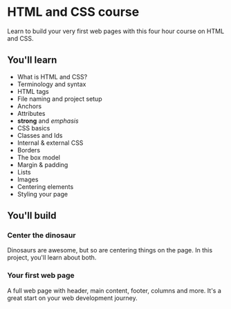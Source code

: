 # HTML and CSS course #
Learn to build your very first web pages with this four hour course on HTML and CSS.

## You'll learn ##
* What is HTML and CSS?
* Terminology and syntax
* HTML tags
* File naming and project setup
* Anchors
* Attributes
* __strong__ and *emphasis*
* CSS basics
* Classes and Ids
* Internal & external CSS
* Borders
* The box model
* Margin & padding
* Lists
* Images
* Centering elements
* Styling your page

## You'll build ##
### Center the dinosaur ###
Dinosaurs are awesome, but so are centering things on the page. In this project, you'll learn about both.

### Your first web page ###
A full web page with header, main content, footer, columns and more. It's a great start on your web development journey.